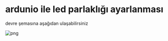 # ardunio ile led parlaklığı ayarlanması

devre şemasına aşağıdan ulaşabilirsiniz 


![png](https://github.com/oktayuyar/ab2017-ardunio/blob/master/bluetooth%20dc%20motor%20kontrol%C3%BC/bluetooth_devre_semasi.png "Devre Şeması")



